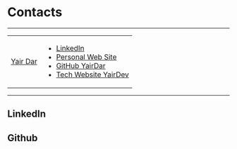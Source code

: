 # Contacts


---

<scripts>
<script src="https://platform.linkedin.com/badges/js/profile.js" async defer type="text/javascript"></script>
</scripts>


<table>
<tr>
<td>

<div class="badge-base LI-profile-badge" data-locale="en_US" data-size="medium" data-theme="light" data-type="VERTICAL" data-vanity="yair-dar-62962742" data-version="v1"><a class="badge-base__link LI-simple-link" href="https://il.linkedin.com/in/yair-dar-62962742?trk=profile-badge">Yair Dar</a></div>

</td>

<td>
<ul>
    <li>
    <a href="https://www.linkedin.com/in/yair-dar-62962742">LinkedIn</a>
    </li>
    <li>
    <a href="http://yairdar.com">Personal Web Site</a>
    </li>
    <li>
    <a href="https://github.com/yairdar">GitHub YairDar</a>
    </li>
    <li>
    <a href="https://yairdar.github.io/">Tech Website YairDev</a>
    </li>
</ul>
</td>

</tr>
</table>

---

## LinkedIn
## Github
